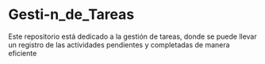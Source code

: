 # Gesti-n_de_Tareas
Este repositorio está dedicado a la gestión de tareas, donde se puede llevar un registro de las actividades pendientes y completadas de manera eficiente
